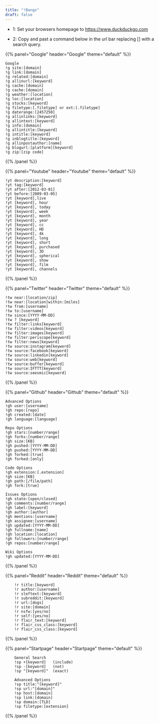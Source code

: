 ```yaml
---
title: "!Bangs"
draft: false
---
```


- 1: Set your browsers homepage to https://www.duckduckgo.com <br>

- 2: Copy and past a command below in the url bar replacing [] with a search query.


{{% panel="Google" header="Google" theme="default" %}}
```text
Google
!g site:[domain]
!g link:[domain]
!g related:[domain]
!g allinurl:[keyword]
!g cache:[domain]
!g cache:[domain]
!g weather:[location]
!g loc:[location]
!g stocks:[keyword]
!g filetype:[.filetype] or ext:[.filetype]
!g daterange:[2457250]
!g allinlinks:[keyword]
!g allintext:[keyword]
!g info:[domain]
!g allintitle:[keyword]
!g intitle:[keyword]
!g inblogtitle:[keyword]
!g allinpostauthor:[name]
!g blogurl:[platform][keyword]
!g zip:[zip code]
```
{{% /panel %}}

{{% panel="Youtube" header="Youtube" theme="default" %}}
```text
!yt description:[keyword]
!yt tag:[keyword]
!yt after:[2012-03-01]
!yt before:[2009-03-05]
!yt [keyword],live
!yt [keyword], hour
!yt [keyword], today
!yt [keyword], week
!yt [keyword], month
!yt [keyword], year
!yt [keyword], cc
!yt [keyword], HD
!yt [keyword], 4k
!yt [keyword], long
!yt [keyword], short
!yt [keyword], purchased
!yt [keyword], 3D
!yt [keyword], spherical
!yt [keyword], show
!yt [keyword], film
!yt [keyword], channels
```
{{% /panel %}}

{{% panel="Twitter" header="Twitter" theme="default" %}}
```text
!tw near:[location/zip]
!tw near:[location]within:[miles]
!tw from:[username]
!tw to:[username]
!tw since:[YYYY-MM-DD]
!tw ? [keyword]
!tw filter:links[keyword]
!tw filter:videos[keyword]
!tw filter:images[keyword]
!tw filter:periscope[keyword]
!tw filter:news[keyword]
!tw source:instagram[keyword]
!tw source:facebook[keyword]
!tw source:linkedin[keyword]
!tw source:web[keyword]
!tw source:buffer[keyword]
!tw source:IFTTT[keyword]
!tw source:seesmic[keyword]
```
{{% /panel %}}

{{% panel="Github" header="Github" theme="default" %}}
```text
Advanced Options
!gh user:[username]
!gh repo:[repo]
!gh created:[date]
!gh language:[language]

Repo Options
!gh stars:[number/range]
!gh forks:[number/range]
!gh size:[KB]
!gh pushed:[YYYY-MM-DD]
!gh pushed:[YYYY-MM-DD]
!gh forked:[true]
!gh forked:[only]

Code Options
!gh extension:[.extension]
!gh size:[KB]
!gh path:[/file/path]
!gh fork:[true]

Issues Options
!gh state:[open/closed]
!gh comments:[number/range]
!gh label:[keyword]
!gh author:[author]
!gh mentions:[username]
!gh assignee:[username]
!gh updated:[YYYY-MM-DD]
!gh fullname:[name]
!gh location:[location]
!gh followers:[number/range]
!gh repos:[number/range]

Wiki Options
!gh updated:[YYYY-MM-DD]
```
{{% /panel %}}

{{% panel="Reddit" header="Reddit" theme="default" %}}
```text
    !r title:[keyword]
    !r author:[username]
    !r sleftext:[keyword]
    !r subreddit:[keyword]
    !r url:[dogs]
    !r site:[domain]
    !r nsfw:[yes/no]
    !r self:[yes/no]
    !r flair_text:[keyword]
    !r flair_css_class:[keyword]
    !r flair_css_class:[keyword]
```
{{% /panel %}}

{{% panel="Startpage" header="Startpage" theme="default" %}}
```text
    General Search
    !sp +[keyword]   (include)
    !sp -[keyword]   (not)
    !sp "[keyword]"  (exact)

    Advanced Options
    !sp title:"[keyword]"
    !sp url:"[domain]"
    !sp host:[domain]
    !sp link:[domain] 
    !sp domain:[TLD]
    !sp filetype:[extension]
```
{{% /panel %}}